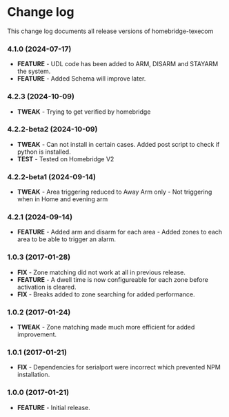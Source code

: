 # Change log

This change log documents all release versions of homebridge-texecom
### 4.1.0 (2024-07-17)

- **FEATURE** - UDL code has been added to ARM, DISARM and STAYARM the system.
- **FEATURE** - Added Schema will improve later.

### 4.2.3 (2024-10-09)

- **TWEAK** - Trying to get verified by homebridge

### 4.2.2-beta2 (2024-10-09)

- **TWEAK** - Can not install in certain cases. Added post script to check if python is installed.
- **TEST** - Tested on Homebridge V2

### 4.2.2-beta1 (2024-09-14)

- **TWEAK** - Area triggering reduced to Away Arm only
            - Not triggering when in Home and evening arm

### 4.2.1 (2024-09-14)

- **FEATURE** - Added arm and disarm for each area
              - Added zones to each area to be able to trigger an alarm.

### 1.0.3 (2017-01-28)

- **FIX** - Zone matching did not work at all in previous release.
- **FEATURE** - A dwell time is now configureable for each zone before activation is cleared.
- **FIX** - Breaks added to zone searching for added performance.
 
### 1.0.2 (2017-01-24)

- **TWEAK** - Zone matching made much more efficient for added improvement.

### 1.0.1 (2017-01-21)

- **FIX** - Dependencies for serialport were incorrect which prevented NPM installation.

### 1.0.0 (2017-01-21)

- **FEATURE** - Initial release.
